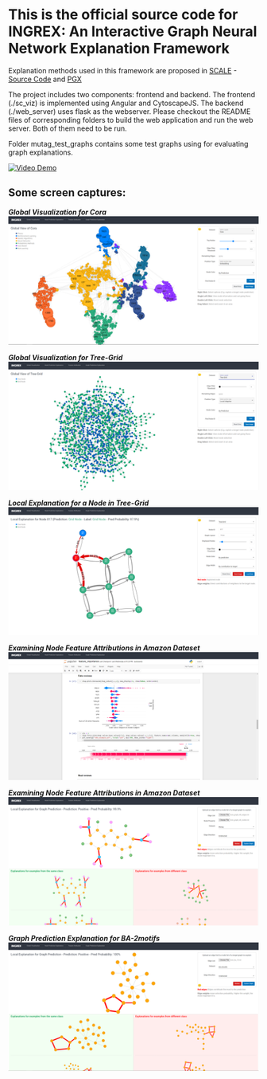 # This is the official source code for INGREX: An Interactive Graph Neural Network Explanation Framework

Explanation methods used in this framework are proposed in [SCALE](https://arxiv.org/abs/2210.11094) - [Source Code](https://github.com/alexbui91/SCALE) and [PGX](https://arxiv.org/abs/2208.03075)

The project includes two components: frontend and backend. The frontend (./sc_viz) is implemented using Angular and CytoscapeJS. The backend (./web_server) uses flask as the webserver. Please checkout the README files of corresponding folders to build the web application and run the web server. Both of them need to be run.

Folder mutag_test_graphs contains some test graphs using for evaluating graph explanations.

[![Video Demo](https://res.cloudinary.com/marcomontalbano/image/upload/v1666665645/video_to_markdown/images/youtube--3T2TojvBs0w-c05b58ac6eb4c4700831b2b3070cd403.jpg)](https://youtu.be/3T2TojvBs0w "")

## Some screen captures:

***Global Visualization for Cora***
![Global Visualization for Cora](figures/capture1.PNG)

***Global Visualization for Tree-Grid***
![Global Visualization for Tree-Grid](figures/capture2.PNG)

***Local Explanation for a Node in Tree-Grid***
![Local Explanation for a Node in Tree-Grid](figures/capture3.PNG)

***Examining Node Feature Attributions in Amazon Dataset***
![Examining Node Feature Attributions in Amazon Dataset](figures/capture4.PNG)

***Examining Node Feature Attributions in Amazon Dataset***
![Graph Prediction Explanation for Mutag](figures/capture5.PNG)

***Graph Prediction Explanation for BA-2motifs***
![Graph Prediction Explanation for BA-2motifs](figures/capture6.PNG)